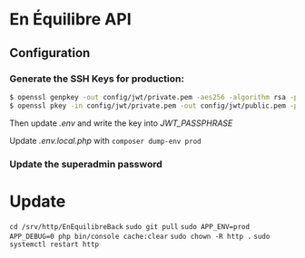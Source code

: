 # En Équilibre API

## Configuration

### Generate the SSH Keys for production:

```bash
$ openssl genpkey -out config/jwt/private.pem -aes256 -algorithm rsa -pkeyopt rsa_keygen_bits:4096
$ openssl pkey -in config/jwt/private.pem -out config/jwt/public.pem -pubout
```
Then update *.env* and write the key into *JWT_PASSPHRASE*

Update *.env.local.php* with ```composer dump-env prod```

### Update the superadmin password

# Update

`cd /srv/http/EnEquilibreBack`
`sudo git pull`
`sudo APP_ENV=prod APP_DEBUG=0 php bin/console cache:clear`
`sudo chown -R http .`
`sudo systemctl restart http`
